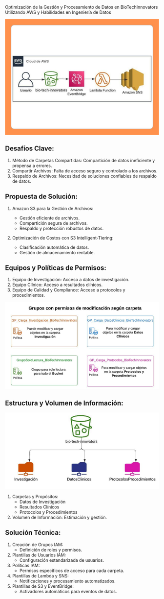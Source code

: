 Optimización de la Gestión y Procesamiento de Datos en BioTechInnovators Utilizando AWS y Habilidades en Ingeniería de Datos

![Solucion](Imgs\SolucionBioTechInnovators.jpg)

## Desafíos Clave:

1. Método de Carpetas Compartidas: Compartición de datos ineficiente y propensa a errores.
2. Compartir Archivos: Falta de acceso seguro y controlado a los archivos.
3. Respaldo de Archivos: Necesidad de soluciones confiables de respaldo de datos.

## Propuesta de Solución:

1. Amazon S3 para la Gestión de Archivos:
    - Gestión eficiente de archivos.
    - Compartición segura de archivos.
    - Respaldo y protección robustos de datos.

2. Optimización de Costos con S3 Intelligent-Tiering:
    - Clasificación automática de datos.
    - Gestión de almacenamiento rentable.


## Equipos y Políticas de Permisos:

1. Equipo de Investigación: Acceso a datos de investigación.
2. Equipo Clínico: Acceso a resultados clínicos.
3. Equipo de Calidad y Compliance: Acceso a protocolos y procedimientos.

![Grupos](Imgs\Definicion_Grupos_Permisos_BioTech.jpeg)

## Estructura y Volumen de Información:

![Carpetas](Imgs/Estructura_Carpetas_Bucket.jpeg)

1. Carpetas y Propósitos:
    - Datos de Investigación
    - Resultados Clínicos
    - Protocolos y Procedimientos
2. Volumen de Información: Estimación y gestión.

## Solución Técnica:

1. Creación de Grupos IAM:
    - Definición de roles y permisos.
2. Plantillas de Usuarios IAM:
    - Configuración estandarizada de usuarios.
3. Políticas IAM:
    - Permisos específicos de acceso para cada carpeta.
4. Plantillas de Lambda y SNS:
    - Notificaciones y procesamiento automatizados.
5. Plantillas de S3 y EventBridge:
    - Activadores automáticos para eventos de datos.